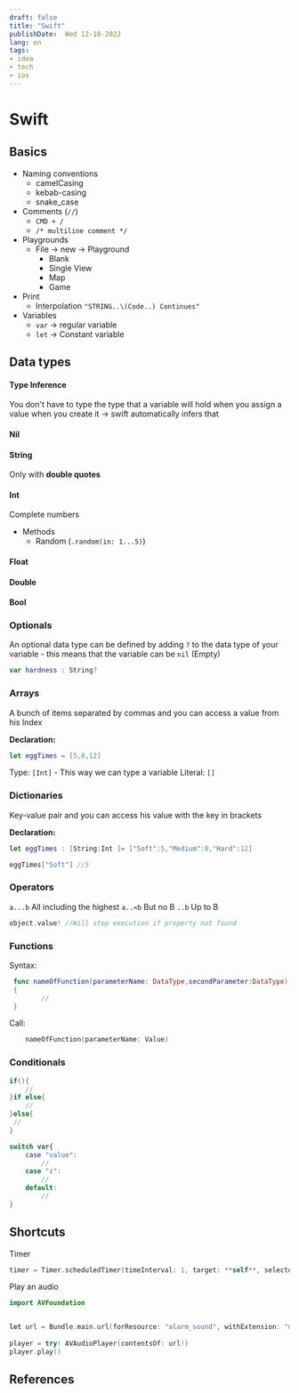 ```yaml
---
draft: false
title: "Swift"
publishDate:  Wed 12-10-2022
lang: en
tags:
- idea
- tech
- ios
---
```

# Swift
## Basics
- Naming conventions 
	- camelCasing
	- kebab-casing
	- snake_case
- Comments (`//`)
	- `CMD + /`
	- `/* multiline comment */`
- Playgrounds
	- File -> new -> Playground
		- Blank
		- Single View
		- Map
		- Game
- Print
	- Interpolation `"STRING..\(Code..) Continues"`
- Variables
	- `var` -> regular variable
	- `let` -> Constant variable
## Data types

#### Type Inference
You don't have to type the type that a variable will hold when you assign a value when you create it -> swift automatically infers that

#### Nil
#### String
Only with **double quotes**
#### Int
Complete numbers
- Methods
	- Random (`.random(in: 1...5)`)

#### Float
#### Double
#### Bool

### Optionals
An optional data type can be defined by adding `?` to the data type of your variable - this means that the variable can be `nil` (Empty)

```swift
var hardness : String?
```

### Arrays 
A bunch of items separated by commas and you can access a value from his Index

**Declaration:** 
```swift
let eggTimes = [5,8,12]
```

Type: `[Int]` - This way we can type a variable
Literal: `[]`

### Dictionaries
Key-value pair  and you can access his value with the key in brackets

 **Declaration:** 
```swift
let eggTimes : [String:Int ]= ["Soft":5,"Medium":8,"Hard":12]

eggTimes["Soft"] //5
```




### Operators
`a...b` All including the highest
`a..<b` But no B
`..b` Up to B

```swift
object.value! //Will stop execution if property not found
```


### Functions
Syntax: 
```swift
 func nameOfFunction(parameterName: DataType,secondParameter:DataType)
 {
		//
 }
```

Call: 
```swift
	nameOfFunction(parameterName: Value)
```

### Conditionals
```swift
if(){
	//
}if else{
	//
}else{
 //
}
```


```swift
switch var{
	case "value":
		//
	case "z":
		//
	default:
		//
}
```







## Shortcuts
Timer
```swift
timer = Timer.scheduledTimer(timeInterval: 1, target: **self**, selector: **#selector**(updateTimer), userInfo: **nil**, repeats: **true**)
```

Play an audio
```swift
import AVFoundation


let url = Bundle.main.url(forResource: "alarm_sound", withExtension: "mp3")
  
player = try! AVAudioPlayer(contentsOf: url!) 
player.play()
```
## References